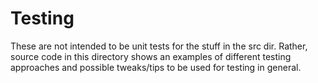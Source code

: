 # Testing
These are not intended to be unit tests for the stuff in the src dir.
Rather, source code in this directory shows an examples of different testing approaches
and possible tweaks/tips to be used for testing in general.
